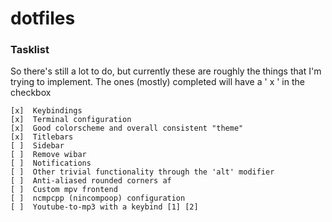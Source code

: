 # dotfiles

### Tasklist

  So there's still a lot to do, but currently these are roughly the things 
  that I'm trying to implement. The ones (mostly) completed will have a
  ' x ' in the checkbox

    [x]  Keybindings
    [x]  Terminal configuration
    [x]  Good colorscheme and overall consistent "theme"
    [x]  Titlebars
    [ ]  Sidebar
    [ ]  Remove wibar
    [ ]  Notifications
    [ ]  Other trivial functionality through the 'alt' modifier
    [ ]  Anti-aliased rounded corners af
    [ ]  Custom mpv frontend
    [ ]  ncmpcpp (nincompoop) configuration
    [ ]  Youtube-to-mp3 with a keybind [1] [2]


[1]: https://stackoverflow.com/questions/46079716/firefox-webextension-api-how-to-get-the-url-of-the-active-tab
[2]: https://stackoverflow.com/questions/41940986/get-tab-url-from-page-action-webextensions-android
